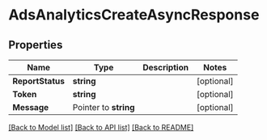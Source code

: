 # AdsAnalyticsCreateAsyncResponse

## Properties

Name | Type | Description | Notes
------------ | ------------- | ------------- | -------------
**ReportStatus** | **string** |  | [optional] 
**Token** | **string** |  | [optional] 
**Message** | Pointer to **string** |  | [optional] 

[[Back to Model list]](../README.md#documentation-for-models) [[Back to API list]](../README.md#documentation-for-api-endpoints) [[Back to README]](../README.md)


